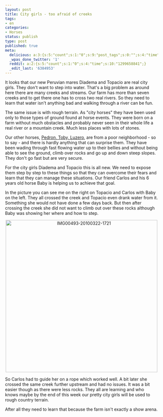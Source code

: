 ```yaml
---
layout: post
title: City girls - too afraid of creeks
tags:
- en
categories:
- Horses
status: publish
type: post
published: true
meta:
  delicious: a:3:{s:5:"count";s:1:"0";s:9:"post_tags";s:0:"";s:4:"time";s:10:"1281981114";}
  _wpas_done_twitter: '1'
  reddit: a:2:{s:5:"count";s:1:"0";s:4:"time";s:10:"1299658841";}
  _edit_last: '6384953'
---
```

It looks that our new Peruvian mares Diadema and Topacio are real city girls. They don't want to step into water. That's a big problem as around here there are many creeks and streams. Our farm has more than seven creeks and to get there one has to cross two real rivers. So they need to learn that water isn't anything bad and walking through a river can be fun.

The same issue is with rough terrain. As "city horses" they have been used only to those types of ground found at horse events. They were born on a farm without much obstacles and probably never seen in their whole life a real river or a mountain creek. Much less places with lots of stones.

Our other horses, <a href="http://blog.stephan-schwab.com/2009/09/15/the-big-trip-to-the-farm-for-our-new-horses/">Pedron, Toby, Luzero</a>, are from a poor neighborhood - so to say - and there is hardly anything that can surprise them. They have been wading through fast flowing water up to their bellies and without being able to see the ground, climb over rocks and go up and down steep slopes. They don't go fast but are very secure.

For the city girls Diadema and Topacio this is all new. We need to expose them step by step to these things so that they can overcome their fears and learn that they can manage these situations. Our friend Carlos and his 6 years old horse Baby is helping us to achieve that goal.

In the picture you can see me on the right on Topacio and Carlos with Baby on the left. They all crossed the creek and Topacio even drank water from it. Something she would not have done a few days back. But then after crossing the creek she did not want to climb out over these rocks although Baby was showing her where and how to step.

<div style="text-align:center;"><a href="http://www.flickr.com/photos/34665899@N00/4456077416" title="View 'IMG00493-20100322-1721' on Flickr.com"><img border="0" width="500" alt="IMG00493-20100322-1721" src="http://farm3.static.flickr.com/2768/4456077416_388853fcb5.jpg"></a></div>

So Carlos had to guide her on a rope which worked well. A bit later she crossed the same creek further upstream and had no issues. It was a bit easier though as there were less rocks. They all are learning and who knows maybe by the end of this week our pretty city girls will be used to rough country terrain.

After all they need to learn that because the farm isn't exactly a show arena.
